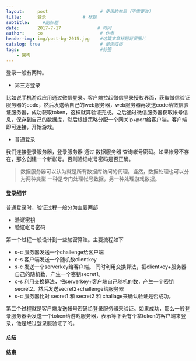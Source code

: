 ```yaml
---
layout:     post                    # 使用的布局（不需要改）
title:      登录              # 标题 
subtitle:     #副标题
date:       2017-7-17              # 时间
author:     co                      # 作者
header-img: img/post-bg-2015.jpg    #这篇文章标题背景图片
catalog: true                       # 是否归档
tags:                               #标签
    - 架构
---
```


登录一般有两种。
- 第三方登录

比如说手机游戏应用通过微信登录。客户端拉起微信登录授权界面，获取微信验证服务器的code，然后发送给自己的web服务器，web服务器再发送code给微信验证服务器，成功获取token，这样就算验证完成。之后通过微信服务器获取帐号信息，保存到自己的数据库，然后根据策略分配一个网关ip+port给客户端，客户端即可连接，开始游戏。

- 普通登录

我们连接登录服务器，登录服务器 通过 数据服务器 查询帐号密码。如果帐号不存在，那么创建一个新帐号。否则验证帐号密码是否正确。
> 数据服务器可以认为就是所有数据库访问的代理。当然，数据处理也可以分为两种类型 一种是专门处理帐号数据，另一种处理游戏数据。



#### 登录细节
普通登录时，验证过程一般分为主要两部
- 验证密钥
- 验证帐号密码

第一个过程一般设计到一些加密算法。主要流程如下
- s-c 服务器发送一个challenge给客户端
- c-s 客户端发送一个随机数clientkey
- s-c 发送一个serverkey给客户端。 同时利用交换算法，把clientkey+服务器自己的随机数，产生一个密钥secret1。
- c-s 利用交换算法，把serverkey+客户端自己随机的数，产生一个密钥secret2。然后发送secret2+challenge给服务器
- s-c 服务器比对 secret1 和 secret2 和 challage来确认验证是否成功。

第二个过程就是客户端发送帐号密码给登录服务器来验证。如果成功，那么一般登录服务器会发送一个token给游戏服务器，表示等下会有个拿token的客户端来登录，他是经过登录服验证了的。

#### 总结 

#### 结束